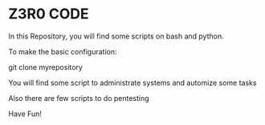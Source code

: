 # Z3R0 CODE
In this Repository, you will find some scripts on bash and python.

To make the basic configuration:

git clone myrepository

You will find some script to administrate systems and automize some tasks

Also there are few scripts to do pentesting

Have Fun!

